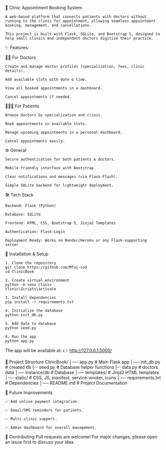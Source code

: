 🏥 Clinic Appointment Booking System

    A web-based platform that connects patients with doctors without running to the clinic for appointment, allowing seamless appointment booking, management, and cancellations.

    This project is built with Flask, SQLite, and Bootstrap 5, designed to help small clinics and independent doctors digitize their practice.



✨ Features: 

👩‍⚕️ For Doctors

    Create and manage doctor profiles (specialization, fees, clinic details).

    Add available slots with date & time.

    View all booked appointments in a dashboard.

    Cancel appointments if needed.



🧑‍🤝‍🧑 For Patients

    Browse doctors by specialization and clinic.

    Book appointments in available slots.

    Manage upcoming appointments in a personal dashboard.

    Cancel appointments easily.



⚙️ General

    Secure authentication for both patients & doctors.

    Mobile-friendly interface with Bootstrap.

    Clear notifications and messages (via Flask-Flash).

    Simple SQLite backend for lightweight deployment.



🛠️ Tech Stack

    Backend: Flask (Python)

    Database: SQLite

    Frontend: HTML, CSS, Bootstrap 5, Jinja2 Templates

    Authentication: Flask-Login

    Deployment Ready: Works on Render/Heroku or any Flask-supporting server



🚀 Installation & Setup

    1. Clone the repository
    git clone https://github.com/Mfaj-cod
    cd ClinicBook

    2. Create virtual environment
    python -m venv clinic
    clinic\Scripts\activate

    3. Install dependencies
    pip install -r requirements.txt

    4. Initialize the database
    python init_db.py

    5. Add data to database
    python seed.py

    6. Run the app
    python app.py



The app will be available at:
👉 http://127.0.0.1:5000/


📂 Project Structure
    ClinicBook/
        │── app.py              # Main Flask app
        │── init_db.py          # created db
        |-- seed.py             # Database helper functions
        |-- data.py             # doctors data
        │── instance/db         # Database
        │── templates/          # Jinja2 HTML templates
        │── static/             # CSS, JS, manifest, service-wroker, icons
        │── requirements.txt    # Dependencies
        │── README.md           # Project Documentation


🔮 Future Improvements

    ✅ Add online payment integration.

    ✅ Email/SMS reminders for patients.

    ✅ Multi-clinic support.

    ✅ Admin dashboard for overall management.

🤝 Contributing
    Pull requests are welcome! For major changes, please open an issue first to discuss your idea.